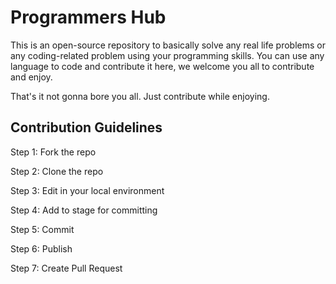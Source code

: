 
# Programmers Hub
 
This is an open-source repository to basically solve any real life problems or any coding-related problem using your programming skills. You can use any language to code and contribute it here, we welcome you all to contribute and enjoy.
 
That's it not gonna bore you all. Just contribute while enjoying.


## Contribution Guidelines

Step 1: Fork the repo

Step 2: Clone the repo

Step 3: Edit in your local environment

Step 4: Add to stage for committing

Step 5: Commit

Step 6: Publish

Step 7: Create Pull Request
